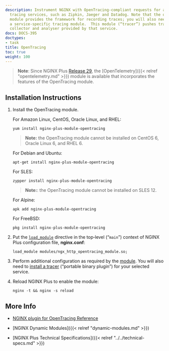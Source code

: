 ```yaml
---
description: Instrument NGINX with OpenTracing-compliant requests for a range of distributed
  tracing services, such as Zipkin, Jaeger and Datadog. Note that the opentracing
  module provides the framework for recording traces; you will also need to install
  a service-specific tracing module.  This module (“tracer”) pushes traces to the
  collector and analyser provided by that service.
docs: DOCS-395
doctypes:
- task
title: OpenTracing
toc: true
weight: 100
---
```



> **Note**: Since NGINX Plus <a href="../../../releases/#r29">Release 29</a>, the [OpenTelemetry]({{< relref "opentelemetry.md" >}}) module is available that incorporates the features of the OpenTracing module.


<span id="install"></span>
## Installation Instructions

1. Install the OpenTracing module.

   For Amazon Linux, CentOS, Oracle Linux, and RHEL:

   ```shell
   yum install nginx-plus-module-opentracing
   ```
   > **Note:** the OpenTracing module cannot be installed on CentOS 6, Oracle Linux 6, and RHEL 6.

   For Debian and Ubuntu:
   
   ```shell
   apt-get install nginx-plus-module-opentracing
   ```

   For SLES:

   ```shell
   zypper install nginx-plus-module-opentracing
   ```
   > **Note:**: the OpenTracing module cannot be installed on SLES 12.

   For Alpine:

   ```shell
   apk add nginx-plus-module-opentracing
   ```

   For FreeBSD:

   ```shell
   pkg install nginx-plus-module-opentracing
   ```

2. Put the [`load_module`](https://nginx.org/en/docs/ngx_core_module.html#load_module) directive in the top‑level (“`main`”) context of NGINX Plus configuration file, **nginx.conf**:

   ```nginx
   load_module modules/ngx_http_opentracing_module.so;
   ```

3. Perform additional configuration as required by the [module](https://github.com/opentracing-contrib/nginx-opentracing). You will also need to [install a tracer](https://github.com/opentracing-contrib/nginx-opentracing#building-from-source) (“portable binary plugin”) for your selected service.

4. Reload NGINX Plus to enable the module:
   ```shell
   nginx -t && nginx -s reload
   ```


<span id="info"></span>
## More Info

* [NGINX plugin for OpenTracing Reference](https://github.com/opentracing-contrib/nginx-opentracing)

* [NGINX Dynamic Modules]({{< relref "dynamic-modules.md" >}})

* [NGINX Plus Technical Specifications]({{< relref "../../technical-specs.md" >}})

